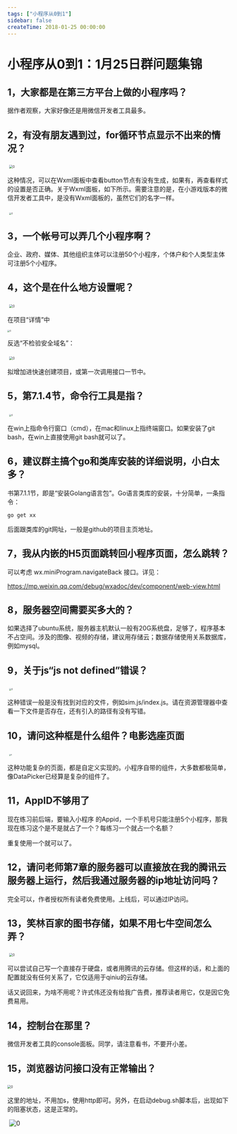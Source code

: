 ```yaml
---
tags: ["小程序从0到1"]
sidebar: false
createTime: 2018-01-25 00:00:00
---
```

# 小程序从0到1：1月25日群问题集锦

## **1，大家都是在第三方平台上做的小程序吗？**

据作者观察，大家好像还是用微信开发者工具最多。

## **2，有没有朋友遇到过，for循环节点显示不出来的情况？**

​    <img src="assets/22288.jpeg" alt="0" style="zoom:50%;" />

这种情况，可以在Wxml面板中查看button节点有没有生成，如果有，再查看样式的设置是否正确。关于Wxml面板，如下所示。需要注意的是，在小游戏版本的微信开发者工具中，是没有Wxml面板的，虽然它们的名字一样。

​    <img src="assets/22291.png" alt="0" style="zoom:33%;" />

## **3，一个帐号可以弄几个小程序啊？**

企业、政府、媒体、其他组织主体可以注册50个小程序，个体户和个人类型主体可注册5个小程序。

## **4，这个是在什么地方设置呢？**

​    <img src="assets/22314.jpeg" alt="0" style="zoom:50%;" />

在项目“详情”中

<img src="assets/22317.png" alt="0" style="zoom: 33%;" />

反选“不检验安全域名”：

​    <img src="assets/22319.png" alt="0" style="zoom:50%;" />

拟增加进快速创建项目，或第一次调用接口一节中。

## **5，第7.1.4节，命令行工具是指？**

​    <img src="assets/22328.jpeg" alt="0" style="zoom: 33%;" />

在win上指命令行窗口（cmd），在mac和linux上指终端窗口。如果安装了git bash，在win上直接使用git bash就可以了。

## **6，建议群主搞个go和类库安装的详细说明，小白太多？**

书第7.1.1节，即是“安装Golang语言包”。Go语言类库的安装，十分简单，一条指令：

```
go get xx
```

后面跟类库的git网址，一般是github的项目主页地址。

## **7，我从内嵌的H5页面跳转回小程序页面，怎么跳转？**

可以考虑 wx.miniProgram.navigateBack 接口。详见：

https://mp.weixin.qq.com/debug/wxadoc/dev/component/web-view.html 

## **8，服务器空间需要买多大的？**

如果选择了ubuntu系统，服务器主机默认一般有20G系统盘，足够了，程序基本不占空间。涉及的图像、视频的存储，建议用存储云；数据存储使用关系数据库，例如mysql。

## **9，关于js“js not defined”错误？**

​    <img src="assets/22346.jpeg" alt="0" style="zoom:33%;" />

这种错误一般是没有找到对应的文件，例如sim.js/index.js。请在资源管理器中查看一下文件是否存在，还有引入的路径有没有写错。

## **10，请问这种框是什么组件？电影选座页面**

​    <img src="assets/22353.jpeg" alt="0" style="zoom: 25%;" />

这种功能复杂的页面，都是自定义实现的。小程序自带的组件，大多数都极简单，像DataPicker已经算是复杂的组件了。

## **11，AppID不够用了**

现在练习前后端，要输入小程序 的Appid，一个手机号只能注册5个小程序，那我现在练习这个是不是就占了一个？每练习一个就占一个名额？

重复使用一个就可以了。

## **12，请问老师第7章的服务器可以直接放在我的腾讯云服务器上运行，然后我通过服务器的ip地址访问吗？**

完全可以，作者授权所有读者免费使用。上线后，可以通过IP访问。

## **13，笑林百家的图书存储，如果不用七牛空间怎么弄？**

​    <img src="assets/22362.jpeg" alt="0" style="zoom:50%;" />

可以尝试自己写一个直接存于硬盘，或者用腾讯的云存储。但这样的话，和上面的配置就没有任何关系了，它仅适用于qiniu的云存储。

话又说回来，为啥不用呢？许式伟还没有给我广告费，推荐读者用它，仅是因它免费易用。

## **14，控制台在那里？**

微信开发者工具的console面板。同学，请注意看书，不要开小差。

## **15，浏览器访问接口没有正常输出？**

​    <img src="https://note.youdao.com/yws/public/resource/b4464d346a4b64288ac091aa86b09291/xmlnote/4CBA46764F36457190BDDB3815A40247/22371" alt="0" style="zoom:50%;" />

这里的地址，不用加s，使用http即可。另外，在启动debug.sh脚本后，出现如下的阻塞状态，这是正常的。

​    ![0](assets/22376.jpeg)